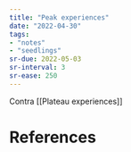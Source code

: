 ```yaml
---
title: "Peak experiences"
date: "2022-04-30"
tags:
- "notes"
- "seedlings"
sr-due: 2022-05-03
sr-interval: 3
sr-ease: 250
---
```


Contra [[Plateau experiences]]

# References
